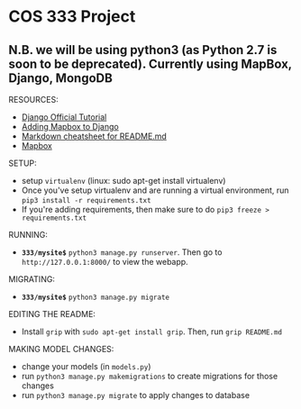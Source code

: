 # COS 333 Project

## N.B. we will be using python3 (as Python 2.7 is soon to be deprecated). Currently using MapBox, Django, MongoDB


RESOURCES:
- [Django Official Tutorial](https://docs.djangoproject.com/en/2.1/intro/tutorial01/)
- [Adding Mapbox to Django](https://www.fullstackpython.com/blog/maps-django-web-applications-projects-mapbox.html)
- [Markdown cheatsheet for README.md](https://github.com/adam-p/markdown-here/wiki/Markdown-Cheatsheet#links)
- [Mapbox](https://www.mapbox.com/)


SETUP: 
- setup ```virtualenv``` (linux: sudo apt-get install virtualenv)
- Once you've setup virtualenv and are running a virtual environment, run ```pip3 install -r requirements.txt``` 
- If you're adding requirements, then make sure to do ```pip3 freeze > requirements.txt```

RUNNING:
- **```333/mysite$```** ```python3 manage.py runserver```. Then go to ```http://127.0.0.1:8000/``` to view the webapp.

MIGRATING:
- **```333/mysite$```** ```python3 manage.py migrate```

EDITING THE README:
- Install ```grip``` with ```sudo apt-get install grip```. Then, run ```grip README.md```

MAKING MODEL CHANGES:
- change your models (in ```models.py```)
- run ```python3 manage.py makemigrations``` to create migrations for those changes
- run ```python3 manage.py migrate``` to apply changes to database
